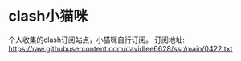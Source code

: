# clash小猫咪
个人收集的clash订阅站点，小猫咪自行订阅。
订阅地址:
https://raw.githubusercontent.com/davidlee6628/ssr/main/0422.txt
